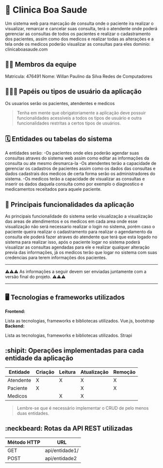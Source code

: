 # :checkered_flag: Clinica Boa Saude

Um sistema web para marcação de consulta onde o paciente ira realizar o visualizar, remarcar e cancelar suas consulta, terá o atendente onde poderá gerenciar as consultas de todos os pacientes e realizar o cadastramento dos pacientes, assim como dos medicos e realizar todas as alterações e a tela onde os medicos poderão visualizar as consultas para eles
dominio: clinicaboasaude.com
## :technologist: Membros da equipe
Matricula: 476491
Nome: Willan Paulino da Silva
Redes de Computadores

## :people_holding_hands: Papéis ou tipos de usuário da aplicação

Os usuarios serão os pacientes, atendentes e medicos

> Tenha em mente que obrigatoriamente a aplicação deve possuir funcionalidades acessíveis a todos os tipos de usuário e outra funcionalidades restritas a certos tipos de usuários.

## :spiral_calendar: Entidades ou tabelas do sistema

A entidades serão:
-Os pacientes onde eles poderão agendar suas consultas atraves do sistema web assim como editar as informações da consulta ou ate mesmo desmarca-la
-Os atendentes terão a capacidade de gerenciar os cadastros de pacientes assim como os dados das consultas e dados cadastrais dos medicos de certa forma serão os administradores do sistema.
-Os medicos terão a capacidade de visualizar as consultas e inserir os dados daquela consulta como por exemplo o diagnostico e medicamentos receitados para aquele paciente.

## :triangular_flag_on_post:	 Principais funcionalidades da aplicação

As principais funcionalidade do sistema serão visualização a visualização das areas de atendimentos e os medicos em cada area onde esse visualização não será necessario realizar o login no sistema, porém caso o paciente queira realizar o cadastramento para realizar o agendamento da consulta ele poderá fazer atraves do atendente que terá que esta logado no sistema para realizar isso, após o paciente logar no sistema poderá visualizar as consultas agendadas para ele e realizar qualquer alteração previa das informações, já os medicos terão que logar no sistema com suas credencias para terem informações dos pacientes.

----

:warning::warning::warning: As informações a seguir devem ser enviadas juntamente com a versão final do projeto. :warning::warning::warning:


----

## :desktop_computer: Tecnologias e frameworks utilizados

**Frontend:**

Lista as tecnologias, frameworks e bibliotecas utilizados.
 Vue.js, bootstrap
**Backend:**

Lista as tecnologias, frameworks e bibliotecas utilizados.
Strapi

## :shipit: Operações implementadas para cada entidade da aplicação


| Entidade| Criação | Leitura | Atualização | Remoção |
| --- | --- | --- | --- | --- |
| Atendente | X |  X  | X | X |
| Paciente | X |    |  X | X |
| Medicos |  |  X | X |  |

> Lembre-se que é necessário implementar o CRUD de pelo menos duas entidades.

## :neckbeard: Rotas da API REST utilizadas

| Método HTTP | URL |
| --- | --- |
| GET | api/entidade1/|
| POST | api/entidade2 |
